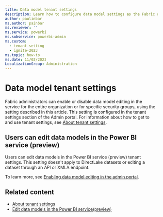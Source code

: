 ```yaml
---
title: Data model tenant settings
description: Learn how to configure data model settings as the Fabric administrator.
author: paulinbar
ms.author: painbar
ms.reviewer: ''
ms.service: powerbi
ms.subservice: powerbi-admin
ms.custom:
  - tenant-setting
  - ignite-2023
ms.topic: how-to
ms.date: 11/02/2023
LocalizationGroup: Administration
---
```


# Data model tenant settings

Fabric administrators can enable or disable data model editing in the service for the entire organization or for specific security groups, using the setting described in this article. This setting is configured in the tenant settings section of the Admin portal. For information about how to get to and use tenant settings, see [About tenant settings](tenant-settings-index.md).

## Users can edit data models in the Power BI service (preview)

Users can edit data models in the Power BI service (preview) tenant settings. This setting doesn't apply to DirectLake datasets or editing a dataset through an API or XMLA endpoint.

To learn more, see [Enabling data model editing in the admin portal](/power-bi/transform-model/service-edit-data-models#enabling-data-model-editing-in-the-admin-portal).

## Related content

* [About tenant settings](tenant-settings-index.md)
* [Edit data models in the Power BI service(preview)](/power-bi/transform-model/service-edit-data-models)
